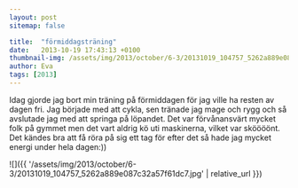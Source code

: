 ```yaml
---
layout: post
sitemap: false

title:  "förmiddagsträning"
date:   2013-10-19 17:43:13 +0100
thumbnail-img: /assets/img/2013/october/6-3/20131019_104757_5262a889e087c32a57f61dc7.jpg
author: Eva
tags: [2013]
---
```


Idag gjorde jag bort min träning på förmiddagen för jag ville ha resten av dagen fri. Jag började med att cykla, sen tränade jag mage och rygg och så avslutade jag med att springa på löpandet. Det var förvånansvärt mycket folk på gymmet men det vart aldrig kö uti maskinerna, vilket var sköööönt. Det kändes bra att få röra på sig ett tag för efter det så hade jag mycket energi under hela dagen:))

![]({{ '/assets/img/2013/october/6-3/20131019_104757_5262a889e087c32a57f61dc7.jpg'  | relative_url }})

